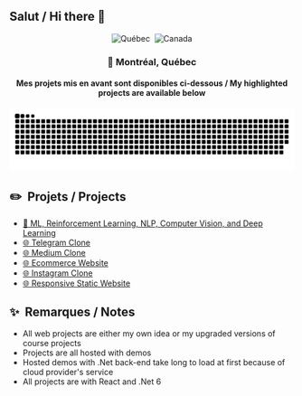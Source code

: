 ## Salut / Hi there 👋

<div align="center">
  <img src="https://github.com/nimamt/nimamt/blob/main/assets/quebec_flag.jpg?raw=true" alt="Québec"/>&nbsp;
  <img src="https://github.com/nimamt/nimamt/blob/main/assets/canada_flag.jpg?raw=true" alt="Canada"/>
  <h3 align="center">📍 Montréal, Québec</h4>
  <h4 align="center">Mes projets mis en avant sont disponibles ci-dessous / My highlighted projects are available below</h4>
</div>

<div align="center">
  <a href="#">
  <img  src="https://github.com/1999AZZAR/1999AZZAR/blob/main/resources/img/grid-snake.svg"
       alt="snake" /></a>
</div>

## ✏️ &nbsp;Projets / Projects

<!-- BLOG-POST-LIST:START -->
- [🤖 ML, Reinforcement Learning, NLP, Computer Vision, and Deep Learning](https://github.com/nimamt/machine_learning)
- [🌐 Telegram Clone](https://github.com/nimamt/react-talk)
- [🌐 Medium Clone](https://github.com/nimamt/medium_clone)
- [🌐 Ecommerce Website](https://github.com/nimamt/shop)
- [🌐 Instagram Clone](https://github.com/nimamt/instagram)
- [🌐 Responsive Static Website](https://github.com/nimamt/rockstone)

## ✨ &nbsp;Remarques / Notes

<!-- BLOG-POST-LIST:START -->
- All web projects are either my own idea or my upgraded versions of course projects
- Projects are all hosted with demos
- Hosted demos with .Net back-end take long to load at first because of cloud provider's service
- All projects are with React and .Net 6
<!-- BLOG-POST-LIST:END -->

&nbsp;

  

<!--
**nimamt/nimamt** is a ✨ _special_ ✨ repository because its `README.md` (this file) appears on your GitHub profile.

Here are some ideas to get you started:

- 🔭 I’m currently working on ...
- 🌱 I’m currently learning ...
- 👯 I’m looking to collaborate on ...
- 🤔 I’m looking for help with ...
- 💬 Ask me about ...
- 📫 How to reach me: ...
- 😄 Pronouns: ...
- ⚡ Fun fact: ...
-->
